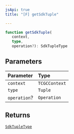 ```yaml
---
jsApi: true
title: "[F] getSdkTuple"

---
```

```ts
function getSdkTuple(
   context, 
   type, 
   operation?): SdkTupleType
```

## Parameters

| Parameter | Type |
| :------ | :------ |
| `context` | `TCGCContext` |
| `type` | `Tuple` |
| `operation`? | `Operation` |

## Returns

[`SdkTupleType`](../interfaces/SdkTupleType.md)
